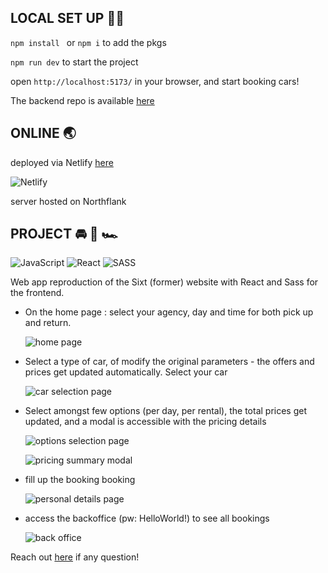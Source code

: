 ## LOCAL SET UP 👨‍💻

`npm install ` or `npm i` to add the pkgs

`npm run dev` to start the project

open `http://localhost:5173/` in your browser, and start booking cars!

The backend repo is available [here](https://github.com/elsa-wanderlust/sixt-backend)

## ONLINE 🌏

deployed via Netlify [here](https://elsa-letallieur-sixt.netlify.app/)

![Netlify](https://img.shields.io/badge/netlify-%23000000.svg?style=for-the-badge&logo=netlify&logoColor=#00C7B7)

server hosted on Northflank

## PROJECT 🚘 🚙 🏎

![JavaScript](https://img.shields.io/badge/javascript-%23323330.svg?style=for-the-badge&logo=javascript&logoColor=%23F7DF1E)
![React](https://img.shields.io/badge/react-%2320232a.svg?style=for-the-badge&logo=react&logoColor=%2361DAFB)
![SASS](https://img.shields.io/badge/SASS-hotpink.svg?style=for-the-badge&logo=SASS&logoColor=white)

Web app reproduction of the Sixt (former) website with React and Sass for the frontend.

- On the home page : select your agency, day and time for both pick up and return.

  ![home page](../sixt-front/src/icons/images/homePage.png)

- Select a type of car, of modify the original parameters - the offers and prices get updated automatically. Select your car

  ![car selection page](../sixt-front/src/icons/images/carSelect.png)

- Select amongst few options (per day, per rental), the total prices get updated, and a modal is accessible with the pricing details

  ![options selection page](../sixt-front/src/icons/images/options.png)

  ![pricing summary modal](../sixt-front/src/icons/images/oneModal.png)

- fill up the booking booking

  ![personal details page](../sixt-front/src/icons/images/bookingDetails.png)

- access the backoffice (pw: HelloWorld!) to see all bookings

  ![back office](../sixt-front/src/icons/images/backoffice.png)

Reach out [here](https://github.com/elsa-wanderlust/sixt-front/issues) if any question!
